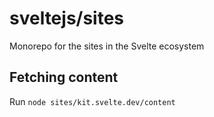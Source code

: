 # sveltejs/sites

Monorepo for the sites in the Svelte ecosystem

## Fetching content

Run `node sites/kit.svelte.dev/content`
